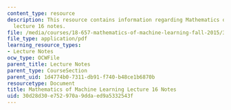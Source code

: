 ```yaml
---
content_type: resource
description: This resource contains information regarding Mathematics of machine learning
  lecture 16 notes.
file: /media/courses/18-657-mathematics-of-machine-learning-fall-2015/30d28d30e752970a9ddaed9a5332543f_MIT18_657F15_L16.pdf
file_type: application/pdf
learning_resource_types:
- Lecture Notes
ocw_type: OCWFile
parent_title: Lecture Notes
parent_type: CourseSection
parent_uid: 1d4774b0-7311-db91-f740-b48ce1b6870b
resourcetype: Document
title: Mathematics of Machine Learning Lecture 16 Notes
uid: 30d28d30-e752-970a-9dda-ed9a5332543f
---
```

